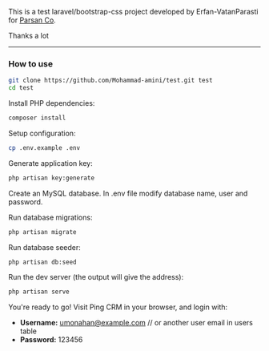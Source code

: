 <p>This is a test laravel/bootstrap-css project developed by Erfan-VatanParasti for <a href="https://parsan.net" target="new">Parsan Co</a>.</p>
<p>Thanks a lot</p>

<hr/>

<h3>How to use</h3>

```sh
git clone https://github.com/Mohammad-amini/test.git test
cd test
```

Install PHP dependencies:

```sh
composer install
```

Setup configuration:

```sh
cp .env.example .env
```

Generate application key:

```sh
php artisan key:generate
```
Create an MySQL database.
In .env file modify database name, user and password.

Run database migrations:

```sh
php artisan migrate
```

Run database seeder:

```sh
php artisan db:seed
```

Run the dev server (the output will give the address):

```sh
php artisan serve
```

You're ready to go! Visit Ping CRM in your browser, and login with:

- **Username:** umonahan@example.com // or another user email in users table
- **Password:** 123456
